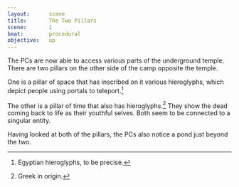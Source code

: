 ```yaml
---
layout:      scene
title:       The Two Pillars
scene:       1
beat:        procedural
objective:   up
---
```


The PCs are now able to access various parts of the underground temple.
There are two pillars on the other side of the camp opposite the temple.

One is a pillar of space that has inscribed on it various hieroglyphs,
which depict people using portals to teleport.[^0]

The other is a pillar of time that also has hieroglyphs.[^1]
They show the dead coming back to life as their youthful selves.
Both seem to be connected to a singular entity.

Having looked at both of the pillars,
the PCs also notice a pond just beyond the two.


[^0]: Egyptian hieroglyphs, to be precise.
[^1]: Greek in origin.






